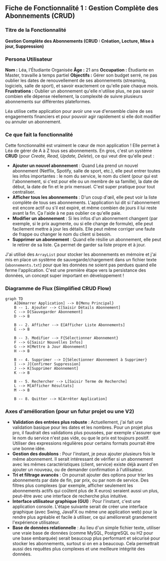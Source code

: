 ## Fiche de Fonctionnalité 1 : Gestion Complète des Abonnements (CRUD)

### Titre de la Fonctionnalité
**Gestion Complète des Abonnements (CRUD : Création, Lecture, Mise à jour, Suppression)**

### Persona Utilisateur

**Nom :** Léa, l'Étudiante Organisée
**Âge :** 21 ans
**Occupation :** Étudiante en Master, travaille à temps partiel
**Objectifs :** Gérer son budget serré, ne pas oublier les dates de renouvellement de ses abonnements (streaming, logiciels, salle de sport), et savoir exactement ce qu'elle paie chaque mois.
**Frustrations :** Oublier un abonnement qu'elle n'utilise plus, ne pas savoir combien elle dépense réellement, la complexité de suivre plusieurs abonnements sur différentes plateformes.

Léa utilise cette application pour avoir une vue d'ensemble claire de ses engagements financiers et pour pouvoir agir rapidement si elle doit modifier ou annuler un abonnement.

### Ce que fait la fonctionnalité
Cette fonctionnalité est vraiment le cœur de mon application ! Elle permet à Léa de gérer de A à Z tous ses abonnements. En gros, c'est un système **CRUD** (pour *Create, Read, Update, Delete*), ce qui veut dire qu'elle peut :

*   **Ajouter un nouvel abonnement** : Quand Léa prend un nouvel abonnement (Netflix, Spotify, salle de sport, etc.), elle peut entrer toutes les infos importantes : le nom du service, le nom du client (pour qui est l'abonnement, si c'est pour elle ou un membre de sa famille), la date de début, la date de fin et le prix mensuel. C'est super pratique pour tout centraliser.
*   **Afficher tous les abonnements** : D'un coup d'œil, elle peut voir la liste complète de tous ses abonnements. L'application lui dit si l'abonnement est encore actif ou s'il est expiré, et même combien de jours il lui reste avant la fin. Ça l'aide à ne pas oublier ce qu'elle paie.
*   **Modifier un abonnement** : Si les infos d'un abonnement changent (par exemple, si le prix augmente, ou si elle change de formule), elle peut facilement mettre à jour les détails. Elle peut même corriger une faute de frappe ou changer le nom du client si besoin.
*   **Supprimer un abonnement** : Quand elle résilie un abonnement, elle peut le retirer de sa liste. Ça permet de garder sa liste propre et à jour.

J'ai utilisé des `ArrayList` pour stocker les abonnements en mémoire et j'ai mis en place un système de sauvegarde/chargement dans un fichier texte (`abonnements.txt`) pour que les données ne soient pas perdues quand elle ferme l'application. C'est une première étape vers la persistance des données, un concept super important en développement !

### Diagramme de Flux (Simplified CRUD Flow)

```mermaid
graph TD
    A[Démarrer Application] --> B{Menu Principal}
    B -- 1. Ajouter --> C[Saisir Détails Abonnement]
    C --> D[Sauvegarder Abonnement]
    D --> B

    B -- 2. Afficher --> E[Afficher Liste Abonnements]
    E --> B

    B -- 3. Modifier --> F{Sélectionner Abonnement}
    F --> G[Saisir Nouvelles Infos]
    G --> H[Mettre à Jour Abonnement]
    H --> B

    B -- 4. Supprimer --> I{Sélectionner Abonnement à Supprimer}
    I --> J[Confirmer Suppression]
    J --> K[Supprimer Abonnement]
    K --> B

    B -- 5. Rechercher --> L[Saisir Terme de Recherche]
    L --> M[Afficher Résultats]
    M --> B

    B -- 8. Quitter --> N[Arrêter Application]
```

### Axes d'amélioration (pour un futur projet ou une V2)

*   **Validation des entrées plus robuste** : Actuellement, j'ai fait une validation basique pour les dates et les nombres. Pour un projet plus pro, il faudrait des validations plus poussées, par exemple s'assurer que le nom du service n'est pas vide, ou que le prix est toujours positif. Utiliser des expressions régulières pour certains formats pourrait être une bonne idée.
*   **Gestion des doublons** : Pour l'instant, je peux ajouter plusieurs fois le même abonnement. Il serait intéressant de vérifier si un abonnement avec les mêmes caractéristiques (client, service) existe déjà avant d'en ajouter un nouveau, ou de demander confirmation à l'utilisateur.
*   **Tri et filtrage avancés** : On pourrait ajouter des options pour trier les abonnements par date de fin, par prix, ou par nom de service. Des filtres plus complexes (par exemple, afficher seulement les abonnements actifs qui coûtent plus de X euros) seraient aussi un plus, peut-être avec une interface de recherche plus intuitive.
*   **Interface utilisateur graphique (GUI)** : Pour l'instant, c'est une application console. L'étape suivante serait de créer une interface graphique (avec Swing, JavaFX ou même une application web) pour la rendre plus agréable et facile à utiliser, ce qui améliorerait grandement l'expérience utilisateur.
*   **Base de données relationnelle** : Au lieu d'un simple fichier texte, utiliser une vraie base de données (comme MySQL, PostgreSQL ou H2 pour une base embarquée) serait beaucoup plus performant et sécurisé pour stocker les abonnements, surtout si on en a beaucoup. Cela permettrait aussi des requêtes plus complexes et une meilleure intégrité des données.

